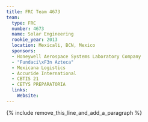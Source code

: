```yaml
---
title: FRC Team 4673
team:
  type: FRC
  number: 4673
  name: Solar Engineering
  rookie_year: 2013
  location: Mexicali, BCN, Mexico
  sponsors:
  - Honeywell Aerospace Systems Laboratory Company
  - "Fundaci\xF3n Azteca"
  - Mexicana Logistics
  - Accuride International
  - CBTIS 21
  - CETYS PREPARATORIA
  links:
    Website:
---
```


{% include remove_this_line_and_add_a_paragraph %}